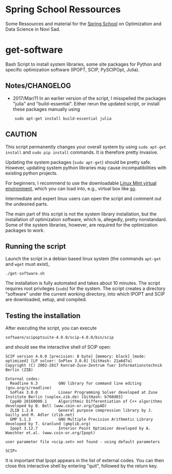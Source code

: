 # Spring School Ressources

Some Ressources and material for the [Spring School](http://optdata-springschool.com/index.php/en/) on Optimization and Data Science in Novi Sad.

# get-software

Bash Script to install system libraries, some site packages for Python
and specific optimization software (IPOPT, SCIP, PySCIPOpt, Julia).

Notes/CHANGELOG
-----

- 2017/Mar/11 In an earlier version of the script, I misspelled the packages "julia" and "build-essential". Either rerun the updated script,
or install these packages manually using
```
    sudo apt-get install build-essential julia
```

CAUTION
-------

This script permanently changes your overall system by using `sudo apt-get install` and `sudo pip install` commands.
It is therefore pretty invasive.


Updating the system packages (`sudo apt-get`) should be pretty safe. However, updating system python libraries may cause incompatibilities
with existing python projects.

For beginners, I recommend to
use the downloadable [Linux Mint virtual environment](www.zib.de/hendel/download/Linux_Mint_18.1_xfce.ova),
which you can load into, e.g., virtual box like [so](https://www.maketecheasier.com/import-export-ova-files-in-virtualbox/).


Intermediate and expert linux users can open the script and comment out the undesired parts.

The main part of this script is not the system library installation, but the installation of optimization software, which is,
allegedly, pretty nonstandard. Some of the system libraries, however, are required for the optimization packages to work.


Running the script
------------------

Launch the script in a debian based linux system (the commands `apt-get` and `wget` must exist),

```
./get-software.sh
```

The installation is fully automated and takes about 10 minutes.
The script requires root privileges (`sudo`) for the system.
The script creates a directory "software" under the current working directory,
into which IPOPT and SCIP are downloaded, setup, and compiled.


Testing the installation
------------------------

After executing the script, you can execute
```
software/scipoptsuite-4.0.0/scip-4.0.0/bin/scip
```

and should see the interactive shell of SCIP open:

```
SCIP version 4.0.0 [precision: 8 byte] [memory: block] [mode: optimized] [LP solver: SoPlex 3.0.0] [GitHash: 21a6d7a]
Copyright (C) 2002-2017 Konrad-Zuse-Zentrum fuer Informationstechnik Berlin (ZIB)

External codes:
  Readline 6.3         GNU library for command line editing (gnu.org/s/readline)
  SoPlex 3.0.0         Linear Programming Solver developed at Zuse Institute Berlin (soplex.zib.de) [GitHash: b760d03]
  CppAD 20160000.1     Algorithmic Differentiation of C++ algorithms developed by B. Bell (www.coin-or.org/CppAD)
  ZLIB 1.2.8           General purpose compression library by J. Gailly and M. Adler (zlib.net)
  GMP 5.1.3            GNU Multiple Precision Arithmetic Library developed by T. Granlund (gmplib.org)
  Ipopt 3.12.7         Interior Point Optimizer developed by A. Waechter et.al. (www.coin-or.org/Ipopt)

user parameter file <scip.set> not found - using default parameters

SCIP>
```

It is important that Ipopt appears in the list of external codes.
You can then close this interactive shell by entering "quit", followed by the return key.














